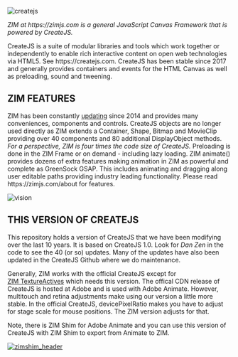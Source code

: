 ![createjs](https://github.com/danzen/createjs/assets/380281/927f73fb-2bed-4268-8daa-f4f492875218)
<p><em>ZIM at https://zimjs.com is a general JavaScript Canvas Framework that is powered by CreateJS.</em></p>
<p>CreateJS is a suite of modular libraries and tools which work together or independently to enable rich interactive content on open web technologies via HTML5.  See https://createjs.com. CreateJS has been stable since 2017 and generally provides containers and events for the HTML Canvas as well as preloading, sound and tweening.
</p>

<h2>ZIM FEATURES</h2>
<p>ZIM has been constantly <a href=https://zimjs.com/updates target=_blank>updating</a> since 2014 and provides many conveniences, components and controls.  
CreateJS objects are no longer used directly as ZIM extends a Container, Shape, Bitmap and MovieClip providing over 40 components and 80 additional DisplayObject methods.
<em>For a perspective, ZIM is four times the code size of CreateJS.</em>
Preloading is done in the ZIM Frame or on demand - including lazy loading.
ZIM animate() provides dozens of extra features making animation in ZIM as powerful and complete as GreenSock GSAP.  
This includes animating and dragging along user editable paths providing industry leading functionality.
Please read https://zimjs.com/about for features.</p>

![vision](https://github.com/danzen/createjs/assets/380281/9550da0c-f84f-436a-a16a-b11f5cccedae)

<h2>THIS VERSION OF CREATEJS</h2>
<p>This repository holds a version of CreateJS that we have been modifying over the last 10 years.  
It is based on CreateJS 1.0.  Look for <em>Dan Zen</em> in the code to see the 40 (or so) updates.
Many of the updates have also been updated in the CreateJS Github where we do maintenance.</p>
<p>Generally, ZIM works with the official CreateJS except for <a href="https://zimjs.com/015" target=_blank>ZIM&nbsp;TextureActives</a> which needs this version.
The offical CDN release of CreateJS is hosted at Adobe and is used with Adobe Animate. 
However, multitouch and retina adjustments make using our version a little more stable.
In the official CreateJS, devicePixelRatio makes you have to adjust for stage scale for mouse positions.
The ZIM version adjusts for that.</p>
<p>Note, there is ZIM Shim for Adobe Animate and you can use this version of CreateJS with ZIM Shim to export from Animate to ZIM.</p>

<a target="_blank" href="https://zimjs.com/animate.html">![zimshim_header](https://github.com/danzen/createjs/assets/380281/43855e25-8e35-4f92-a319-2d8def762458)</a>




